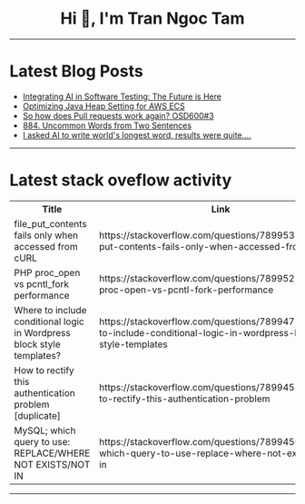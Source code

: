 <h1 align="center">Hi 👋, I'm Tran Ngoc Tam</h1>

---

# Latest Blog Posts 
<!-- BLOG-POST-LIST:START -->
- [Integrating AI in Software Testing: The Future is Here](https://dev.to/ann55/integrating-ai-in-software-testing-the-future-is-here-2l33)
- [Optimizing Java Heap Setting for AWS ECS](https://dev.to/mikhail-m1/optimizing-java-heap-setting-for-aws-ecs-5df6)
- [So how does Pull requests work again? OSD600#3](https://dev.to/bregwin/so-how-does-pull-requests-work-again-osd6003-19o3)
- [884. Uncommon Words from Two Sentences](https://dev.to/mdarifulhaque/884-uncommon-words-from-two-sentences-2p3d)
- [I asked AI to write world&#39;s longest word, results were quite....](https://dev.to/ananyapaw/i-asked-ai-to-write-worlds-longest-word-results-were-quite-157c)
<!-- BLOG-POST-LIST:END -->

---

# Latest stack oveflow activity
<table>
  <tr><th>Title</th><th>Link</th></tr>
  <!-- STACKOVERFLOW:START --><tr><td>file_put_contents fails only when accessed from cURL</td><td>https://stackoverflow.com/questions/78995319/file-put-contents-fails-only-when-accessed-from-curl</td></tr><tr><td>PHP proc_open vs pcntl_fork performance</td><td>https://stackoverflow.com/questions/78995223/php-proc-open-vs-pcntl-fork-performance</td></tr><tr><td>Where to include conditional logic in Wordpress block style templates?</td><td>https://stackoverflow.com/questions/78994758/where-to-include-conditional-logic-in-wordpress-block-style-templates</td></tr><tr><td>How to rectify this authentication problem [duplicate]</td><td>https://stackoverflow.com/questions/78994588/how-to-rectify-this-authentication-problem</td></tr><tr><td>MySQL; which query to use: REPLACE/WHERE NOT EXISTS/NOT IN</td><td>https://stackoverflow.com/questions/78994500/mysql-which-query-to-use-replace-where-not-exists-not-in</td></tr><!-- STACKOVERFLOW:END -->
</table>

---



